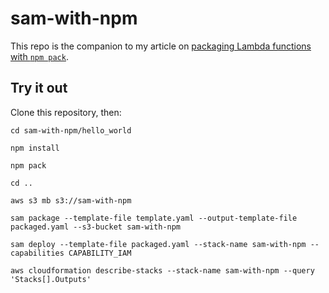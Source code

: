 # sam-with-npm

This repo is the companion to my article on [packaging Lambda functions with `npm pack`](https://hackernoon.com/package-lambda-functions-the-easy-way-with-npm-e38fc14613ba).

## Try it out

Clone this repository, then:

`cd sam-with-npm/hello_world`

`npm install`

`npm pack`

`cd ..`

`aws s3 mb s3://sam-with-npm`

`sam package --template-file template.yaml --output-template-file packaged.yaml --s3-bucket sam-with-npm`

`sam deploy --template-file packaged.yaml --stack-name sam-with-npm --capabilities CAPABILITY_IAM`

`aws cloudformation describe-stacks --stack-name sam-with-npm --query 'Stacks[].Outputs'`
